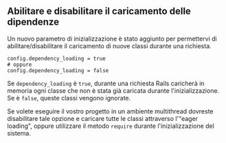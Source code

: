 ## Abilitare e disabilitare il caricamento delle dipendenze

Un nuovo parametro di inizializzazione è stato aggiunto per permettervi di abilitare/disabilitare il caricamento di nuove classi durante una richiesta. 

	config.dependency_loading = true
	# oppure
	config.dependency_loading = false

Se `dependency_loading` è `true`, durante una richiesta Rails caricherà in memoria ogni classe che non è stata già caricata durante l'inizializzazione. Se è `false`, queste classi vengono ignorate.

Se volete eseguire il vostro progetto in un ambiente multithread dovreste disabilitare tale opzione e caricare tutte le classi attraverso l'"eager loading", oppure utilizzare il metodo `require` durante l'inizializzazione del sistema.
